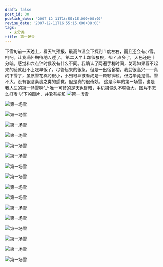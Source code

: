 ```yaml
---
draft: false
post_id: 30
publish_date: '2007-12-11T16:55:15.000+08:00'
revise_date: '2007-12-11T16:55:15.000+08:00'
tags:
  - 未分类
title: 第一场雪
---
```


下雪的前一天晚上，看天气预报，最高气温会下探到 1 度左右，而且还会有小雪。呵呵，让我满怀期待地入睡了。
第二天早上却很狼狈，都 7 点多了，天色还是十分暗，感觉和六点钟时候没有什么不同。我确认了两遍手机时间，发现如果再不起来的话就赶不上吃早饭了。尽管起来的很急，但是一出宿舍楼，我就很高兴——真的下雪了，虽然雪花真的很小，小到可以被看成是一颗颗微粒。但这毕竟是雪。雪不大，没有银装素裹之类的感觉，但是真的很奇妙。
这是今年的第一场雪，也是我人生的第一场雪啊^\_^
唯一可惜的是天色昏暗，手机摄像头不够强大，图片不怎么好看
以下的图片，并没有按照
![第一场雪](img_bimg_3949656873220898380.jpg)

![第一场雪](img_bimg_3949656873220898381.jpg)

![第一场雪](img_bimg_3949656873220898382.jpg)

![第一场雪](img_bimg_3949656873220898383.jpg)

![第一场雪](img_bimg_3949656873220898384.jpg)

![第一场雪](img_bimg_3949656873220898385.jpg)

![第一场雪](img_bimg_3949656873220898386.jpg)

![第一场雪](img_bimg_3949656873220898387.jpg)

![第一场雪](img_bimg_3949656873220898388.jpg)

![第一场雪](img_bimg_3949656873220898389.jpg)

![第一场雪](img_bimg_3949656873220898390.jpg)

![第一场雪](img_bimg_3949656873220898391.jpg)

![第一场雪](img_bimg_3949656873220898392.jpg)

![第一场雪](img_bimg_3949656873220898393.jpg)

![第一场雪](img_bimg_3949656873220898394.jpg)

![第一场雪](img_bimg_3949656873220898395.jpg)

![第一场雪](img_bimg_3949656873220898396.jpg)

